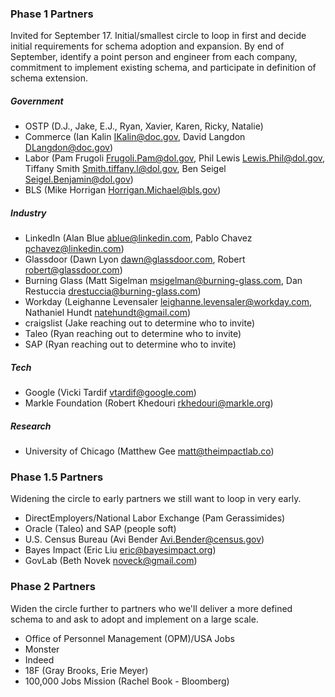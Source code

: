 ### Phase 1 Partners
Invited for September 17. Initial/smallest circle to loop in first and decide initial requirements for schema adoption and expansion. By end of September, identify a point person and engineer from each company, commitment to implement existing schema, and participate in definition of schema extension.

##### Government
* OSTP (D.J., Jake, E.J., Ryan, Xavier, Karen, Ricky, Natalie)
* Commerce (Ian Kalin <IKalin@doc.gov>, David Langdon <DLangdon@doc.gov>)
* Labor (Pam Frugoli <Frugoli.Pam@dol.gov>, Phil Lewis <Lewis.Phil@dol.gov>, Tiffany Smith <Smith.tiffany.l@dol.gov>, Ben Seigel <Seigel.Benjamin@dol.gov>)
* BLS (Mike Horrigan <Horrigan.Michael@bls.gov>)

##### Industry
* LinkedIn (Alan Blue <ablue@linkedin.com>, Pablo Chavez <pchavez@linkedin.com>)
* Glassdoor (Dawn Lyon <dawn@glassdoor.com>, Robert <robert@glassdoor.com>)
* Burning Glass (Matt Sigelman <msigelman@burning-glass.com>, Dan Restuccia <drestuccia@burning-glass.com>)
* Workday (Leighanne Levensaler <leighanne.levensaler@workday.com>, Nathaniel Hundt <natehundt@gmail.com>)
* craigslist (Jake reaching out to determine who to invite)
* Taleo (Ryan reaching out to determine who to invite)
* SAP (Ryan reaching out to determine who to invite)

##### Tech
* Google (Vicki Tardif <vtardif@google.com>)
* Markle Foundation (Robert Khedouri <rkhedouri@markle.org>)

##### Research
* University of Chicago (Matthew Gee <matt@theimpactlab.co>)

### Phase 1.5 Partners
Widening the circle to early partners we still want to loop in very early.
* DirectEmployers/National Labor Exchange (Pam Gerassimides)
* Oracle (Taleo) and SAP (people soft)
* U.S. Census Bureau (Avi Bender <Avi.Bender@census.gov>)
* Bayes Impact (Eric Liu <eric@bayesimpact.org>)
* GovLab (Beth Novek <noveck@gmail.com>)

### Phase 2 Partners
Widen the circle further to partners who we'll deliver a more defined schema to and ask to adopt and implement on a large scale.
* Office of Personnel Management (OPM)/USA Jobs
* Monster
* Indeed
* 18F (Gray Brooks, Erie Meyer)
* 100,000 Jobs Mission (Rachel Book - Bloomberg)
